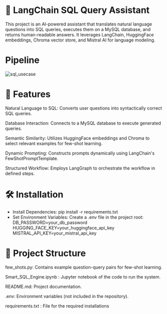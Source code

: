 # 🧠 LangChain SQL Query Assistant

This project is an AI-powered assistant that translates natural language questions into SQL queries, executes them on a MySQL database, and returns human-readable answers. It leverages LangChain, HuggingFace embeddings, Chroma vector store, and Mistral AI for language modeling.

# Pipeline
![sql_usecase](https://github.com/user-attachments/assets/3fa5ae04-8d6b-490e-be73-ce23ffae2c48)

# 📌 Features

Natural Language to SQL: Converts user questions into syntactically correct SQL queries.

Database Interaction: Connects to a MySQL database to execute generated queries.

Semantic Similarity: Utilizes HuggingFace embeddings and Chroma to select relevant examples for few-shot learning.

Dynamic Prompting: Constructs prompts dynamically using LangChain's FewShotPromptTemplate.

Structured Workflow: Employs LangGraph to orchestrate the workflow in defined steps.

# 🛠️ Installation 

- Install Dependencies: 
pip install -r requirements.txt
- Set Environment Variables:
Create a .env file in the project root:
  DB_PASSWORD=your_db_password
  HUGGING_FACE_KEY=your_huggingface_api_key
  MISTRAL_API_KEY=your_mistral_api_key

# 🧩 Project Structure

few_shots.py: Contains example question-query pairs for few-shot learning.

Smart_SQL_Engine.ipynb : Jupyter notebook of the code to run the system.

README.md: Project documentation.

.env: Environment variables (not included in the repository).

requirements.txt : File for the required installations 






